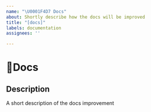 ```yaml
---
name: "\U0001F4D7 Docs"
about: Shortly describe how the docs will be improved
title: "[docs]"
labels: documentation
assignees: ''

---
```


#  📗Docs

## Description
<!-- ✍️--> A short description of the docs improvement
